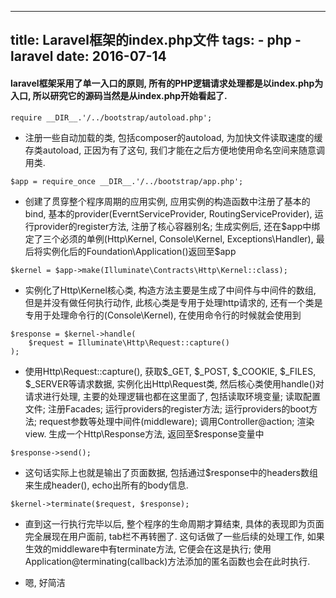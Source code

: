 ----------------
title: Laravel框架的index.php文件
tags:
    - php
    - laravel
date: 2016-07-14
----------------

#### laravel框架采用了单一入口的原则, 所有的PHP逻辑请求处理都是以index.php为入口, 所以研究它的源码当然是从index.php开始看起了.

```
require __DIR__.'/../bootstrap/autoload.php';
```
* 注册一些自动加载的类, 包括composer的autoload, 为加快文件读取速度的缓存类autoload, 正因为有了这句, 我们才能在之后方便地使用命名空间来随意调用类.

```
$app = require_once __DIR__.'/../bootstrap/app.php';
```
* 创建了贯穿整个程序周期的应用实例, 应用实例的构造函数中注册了基本的bind, 基本的provider(EverntServiceProvider, RoutingServiceProvider), 运行provider的register方法, 注册了核心容器别名; 生成实例后, 还在$app中绑定了三个必须的单例(Http\Kernel, Console\Kernel, Exceptions\Handler), 最后将实例化后的Foundation\Application()返回至$app

```
$kernel = $app->make(Illuminate\Contracts\Http\Kernel::class);
```
* 实例化了Http\Kernel核心类, 构造方法主要是生成了中间件与中间件的数组, 但是并没有做任何执行动作,  此核心类是专用于处理http请求的, 还有一个类是专用于处理命令行的(Console\Kernel), 在使用命令行的时候就会使用到

```
$response = $kernel->handle(
    $request = Illuminate\Http\Request::capture()
);
```
* 使用Http\Request::capture(), 获取$_GET, $_POST, $_COOKIE, $_FILES, $_SERVER等请求数据, 实例化出Http\Request类, 然后核心类使用handle()对请求进行处理, 主要的处理逻辑也都在这里面了, 包括读取环境变量; 读取配置文件; 注册Facades; 运行providers的register方法; 运行providers的boot方法; request参数等处理中间件(middleware); 调用Controller@action; 渲染view. 生成一个Http\Response方法, 返回至$response变量中

```
$response->send();
```
* 这句话实际上也就是输出了页面数据, 包括通过$response中的headers数组来生成header(), echo出所有的body信息.

```
$kernel->terminate($request, $response);
```
* 直到这一行执行完毕以后, 整个程序的生命周期才算结束, 具体的表现即为页面完全展现在用户面前, tab栏不再转圈了. 这句话做了一些后续的处理工作, 如果生效的middleware中有terminate方法, 它便会在这是执行; 使用Application@terminating(callback)方法添加的匿名函数也会在此时执行.

* 嗯, 好简洁
